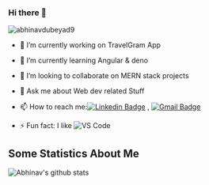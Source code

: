 ### Hi there 👋

<p align="left"> <img src="https://komarev.com/ghpvc/?username=abhinavdubeyad9" alt="abhinavdubeyad9" /> </p>

- 🔭 I’m currently working on TravelGram App
- 🌱 I’m currently learning Angular & deno
- 👯 I’m looking to collaborate on MERN stack projects
- 💬 Ask me about Web dev related Stuff
- 📫 How to reach me:[![Linkedin Badge](https://img.shields.io/badge/-LinkedIn-blue?style=flat-square&logo=Linkedin&logoColor=white&link=)](https://www.linkedin.com/in/abhinav-dubey-26823316a/) 
, [![Gmail Badge](https://img.shields.io/badge/-Gmail-c14438?style=flat-square&logo=Gmail&logoColor=white&link=mailto:shuklaraghav321.com)](mailto:dubey.abhinav76@gmail.com)

- ⚡ Fun fact: I like ![VS Code](http://img.shields.io/badge/-VS%20Code-007ACC?style=flat-square&logo=visual-studio-code&logoColor=ffffff)

## Some Statistics About Me
![Abhinav's github stats](https://github-readme-stats.vercel.app/api?username=abhinavdubeyad9&&show_icons=true&title_color=ffffff&icon_color=bb2acf&text_color=daf7dc&bg_color=151515)<br>
